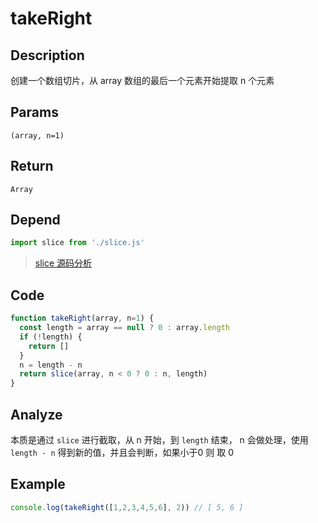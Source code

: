 # takeRight

## Description
创建一个数组切片，从 array 数组的最后一个元素开始提取 n 个元素

## Params
`(array, n=1)`

## Return
`Array`

## Depend
```js
import slice from './slice.js'
```
> [slice 源码分析](./slice.md)

## Code
```js
function takeRight(array, n=1) {
  const length = array == null ? 0 : array.length
  if (!length) {
    return []
  }
  n = length - n
  return slice(array, n < 0 ? 0 : n, length)
}
```

## Analyze
本质是通过 `slice` 进行截取，从 n 开始，到 `length` 结束， n 会做处理，使用 `length - n` 得到新的值，并且会判断，如果小于0 则 取 0

## Example
```js
console.log(takeRight([1,2,3,4,5,6], 2)) // [ 5, 6 ]
```

